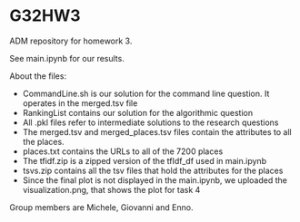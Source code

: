 # G32HW3
ADM repository for homework 3.

See main.ipynb for our results.

About the files:
- CommandLine.sh is our solution for the command line question. It operates in the merged.tsv file
- RankingList contains our solution for the algorithmic question
- All .pkl files refer to intermediate solutions to the research questions
- The merged.tsv and merged_places.tsv files contain the attributes to all the places.
- places.txt contains the URLs to all of the 7200 places
- The tfidf.zip is a zipped version of the tfIdf_df used in main.ipynb
- tsvs.zip contains all the tsv files that hold the attributes for the places
- Since the final plot is not displayed in the main.ipynb, we uploaded the visualization.png, that shows the plot for task 4

Group members are Michele, Giovanni and Enno.
